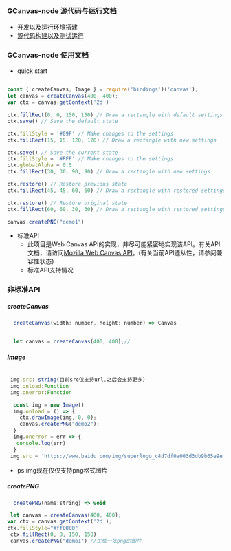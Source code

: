 ### GCanvas-node  源代码与运行文档

  * [开发以及运行环境搭建](./env/readme.md)
  * [源代码构建以及测试运行](./src/readme.md)

### GCanvas-node 使用文档

  * quick start
``` javascript
  
const { createCanvas, Image } = require('bindings')('canvas');
let canvas = createCanvas(400, 400);
var ctx = canvas.getContext('2d')

ctx.fillRect(0, 0, 150, 150) // Draw a rectangle with default settings
ctx.save() // Save the default state

ctx.fillStyle = '#09F' // Make changes to the settings
ctx.fillRect(15, 15, 120, 120) // Draw a rectangle with new settings

ctx.save() // Save the current state
ctx.fillStyle = '#FFF' // Make changes to the settings
ctx.globalAlpha = 0.5
ctx.fillRect(30, 30, 90, 90) // Draw a rectangle with new settings

ctx.restore() // Restore previous state
ctx.fillRect(45, 45, 60, 60) // Draw a rectangle with restored settings

ctx.restore() // Restore original state
ctx.fillRect(60, 60, 30, 30) // Draw a rectangle with restored settings

canvas.createPNG("demo1")
 ```

 * 标准API
   * 此项目是Web Canvas API的实现，并尽可能紧密地实现该API。有关API文档，请访问[Mozilla Web Canvas API](https://developer.mozilla.org/zh-CN/docs/Web/API/CanvasRenderingContext2D)。(有关当前API遵从性，请参阅兼容性状态)
   * 标准API支持情况
      
   
### 非标准API
   ##### createCanvas
 ```javascript
   createCanvas(width: number, height: number) => Canvas
 ```    
 ``` javascript

   let canvas = createCanvas(400, 400);//
 ``` 
  
  ##### Image
 ``` javascript

  img.src: string(目前src仅支持url,之后会支持更多)
  img.onload:Function
  img.onerror:Function 

 ``` 

 ```javascript
   const img = new Image()
   img.onload = () => {
     ctx.drawImage(img, 0, 0);
     canvas.createPNG("demo2");
   }
   img.onerror = err => {
    console.log(err)
   }
  img.src = 'https://www.baidu.com/img/superlogo_c4d7df0a003d3db9b65e9ef0fe6da1ec.png?where=super'
 ```   
  
 * ps:img现在仅仅支持png格式图片

##### createPNG
 ```javascript
   createPNG(name:string) => void
 ```  
  ```javascript
   let canvas = createCanvas(400, 400);
  var ctx = canvas.getContext('2d');
  ctx.fillStyle="#ff0000"
   ctx.fillRect(0, 0, 150, 150) 
   canvas.createPNG("demo1") //生成一张png的图片
 ```  